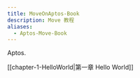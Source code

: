 ```yaml
---
title: MoveOnAptos-Book
description: Move 教程
aliases:
  - Aptos-Move-Book
---
```

Aptos.

[[chapter-1-HelloWorld|第一章 Hello World]]

